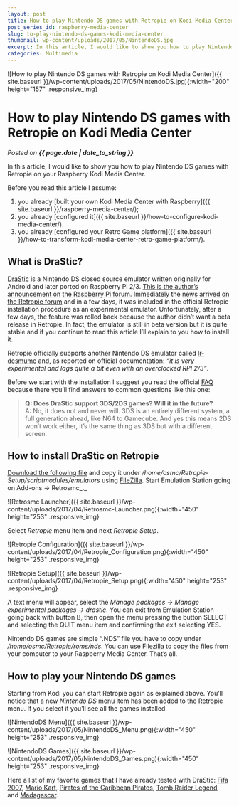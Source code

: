 ```yaml
---
layout: post
title: How to play Nintendo DS games with Retropie on Kodi Media Center
post_series_id: raspberry-media-center
slug: to-play-nintendo-ds-games-kodi-media-center
thumbnail: wp-content/uploads/2017/05/NintendoDS.jpg
excerpt: In this article, I would like to show you how to play Nintendo DS games with Retropie on your Raspberry Kodi Media Center.
categories: Multimedia
---
```


![How to play Nintendo DS games with Retropie on Kodi Media Center]({{ site.baseurl }}/wp-content/uploads/2017/05/NintendoDS.jpg){:width="200" height="157" .responsive_img}

# How to play Nintendo DS games with Retropie on Kodi Media Center
_Posted on **{{ page.date | date_to_string }}**_

In this article, I would like to show you how to play Nintendo DS games with Retropie on your Raspberry Kodi Media Center.

Before you read this article I assume:

1. you already [built your own Kodi Media Center with Raspberry]({{ site.baseurl }}/raspberry-media-center/);
2. you already [configured it]({{ site.baseurl }}/how-to-configure-kodi-media-center/).
3. you already [configured your Retro Game platform]({{ site.baseurl }}/how-to-transform-kodi-media-center-retro-game-platform/).

## What is DraStic?

[DraStic](http://drastic-ds.com/) is a Nintendo DS closed source emulator written originally for Android and later ported on Raspberry Pi 2/3. [This is the author’s announcement on the Raspberry Pi forum](https://www.raspberrypi.org/forums/viewtopic.php?f=78&t=170820). Immediately the [news arrived on the Retropie forum](https://retropie.org.uk/forum/topic/7435/drastic-nintendo-ds-emulator-out-now-for-pi2-3/13) and in a few days, it was included in the official Retropie installation procedure as an experimental emulator. Unfortunately, after a few days, the feature was rolled back because the author didn’t want a beta release in Retropie. In fact, the emulator is still in beta version but it is quite stable and if you continue to read this article I’ll explain to you how to install it.

Retropie officially supports another Nintendo DS emulator called [lr-desmume](https://github.com/RetroPie/RetroPie-Setup/wiki/Nintendo-DS) and, as reported on official documentation: _“it is very experimental and lags quite a bit even with an overclocked RPI 2/3”_.

Before we start with the installation I suggest you read the official [FAQ](http://drastic-ds.com/viewtopic.php?f=4&t=2) because there you’ll find answers to common questions like this one:

> **Q: Does DraStic support 3DS/2DS games? Will it in the future?**  
> A: No, it does not and never will. 3DS is an entirely different system, a full generation ahead, like N64 to Gamecube. And yes this means 2DS won’t work either, it’s the same thing as 3DS but with a different screen.

## How to install DraStic on Retropie

[Download the following file](https://raw.githubusercontent.com/RetroPie/RetroPie-Setup/master/scriptmodules/emulators/drastic.sh) and copy it under _/home/osmc/Retropie-Setup/scriptmodules/emulators_ using [FileZilla](https://filezilla-project.org/). Start Emulation Station going on Add-ons -> Retrosmc_._

![Retrosmc Launcher]({{ site.baseurl }}/wp-content/uploads/2017/04/Retrosmc-Launcher.png){:width="450" height="253" .responsive_img}

Select _Retropie_ menu item and next _Retropie Setup_.

![Retropie Configuration]({{ site.baseurl }}/wp-content/uploads/2017/04/Retropie_Configuration.png){:width="450" height="253" .responsive_img}

![Retropie Setup]({{ site.baseurl }}/wp-content/uploads/2017/04/Retropie_Setup.png){:width="450" height="253" .responsive_img}

A text menu will appear, select the _Manage packages -> Manage experimental packages -> drastic_. You can exit from Emulation Station going back with button B, then open the menu pressing the button SELECT and selecting the QUIT menu item and confirming the exit selecting YES.

Nintendo DS games are simple “.NDS” file you have to copy under _/home/osmc/Retropie/roms/nds_. You can use [Filezilla](https://filezilla-project.org/) to copy the files from your computer to your Raspberry Media Center. That’s all.

## How to play your Nintendo DS games

Starting from Kodi you can start Retropie again as explained above. You’ll notice that a new _Nintendo DS_ menu item has been added to the Retropie menu. If you select it you’ll see all the games installed.

![NintendoDS Menu]({{ site.baseurl }}/wp-content/uploads/2017/05/NintendoDS_Menu.png){:width="450" height="253" .responsive_img}

![NintendoDS Games]({{ site.baseurl }}/wp-content/uploads/2017/05/NintendoDS_Games.png){:width="450" height="253" .responsive_img}

Here a list of my favorite games that I have already tested with DraStic: [Fifa 2007](https://www.youtube.com/watch?v=-rU_1K0Gdfc), [Mario Kart](https://www.youtube.com/watch?v=F2hltWsF_IE), [Pirates of the Caribbean Pirates](https://www.youtube.com/watch?v=GPkU1wPPb7Q), [Tomb Raider Legend](https://www.youtube.com/watch?v=8gI3dlXWOec), and [Madagascar](https://www.youtube.com/watch?v=7MpaTn0VgVY).

